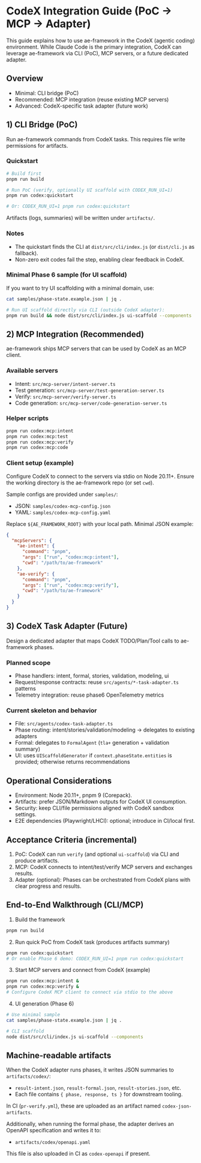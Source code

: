 # CodeX Integration Guide (PoC → MCP → Adapter)

This guide explains how to use ae-framework in the CodeX (agentic coding) environment. While Claude Code is the primary integration, CodeX can leverage ae-framework via CLI (PoC), MCP servers, or a future dedicated adapter.

## Overview

- Minimal: CLI bridge (PoC)
- Recommended: MCP integration (reuse existing MCP servers)
- Advanced: CodeX-specific task adapter (future work)

## 1) CLI Bridge (PoC)

Run ae-framework commands from CodeX tasks. This requires file write permissions for artifacts.

### Quickstart

```bash
# Build first
pnpm run build

# Run PoC (verify, optionally UI scaffold with CODEX_RUN_UI=1)
pnpm run codex:quickstart

# Or: CODEX_RUN_UI=1 pnpm run codex:quickstart
```

Artifacts (logs, summaries) will be written under `artifacts/`.

### Notes
- The quickstart finds the CLI at `dist/src/cli/index.js` (or `dist/cli.js` as fallback).
- Non-zero exit codes fail the step, enabling clear feedback in CodeX.

### Minimal Phase 6 sample (for UI scaffold)

If you want to try UI scaffolding with a minimal domain, use:

```bash
cat samples/phase-state.example.json | jq .

# Run UI scaffold directly via CLI (outside CodeX adapter):
pnpm run build && node dist/src/cli/index.js ui-scaffold --components
```

## 2) MCP Integration (Recommended)

ae-framework ships MCP servers that can be used by CodeX as an MCP client.

### Available servers
- Intent: `src/mcp-server/intent-server.ts`
- Test generation: `src/mcp-server/test-generation-server.ts`
- Verify: `src/mcp-server/verify-server.ts`
- Code generation: `src/mcp-server/code-generation-server.ts`

### Helper scripts

```bash
pnpm run codex:mcp:intent
pnpm run codex:mcp:test
pnpm run codex:mcp:verify
pnpm run codex:mcp:code
```

### Client setup (example)
Configure CodeX to connect to the servers via stdio on Node 20.11+. Ensure the working directory is the ae-framework repo (or set `cwd`).

Sample configs are provided under `samples/`:

- JSON: `samples/codex-mcp-config.json`
- YAML: `samples/codex-mcp-config.yaml`

Replace `${AE_FRAMEWORK_ROOT}` with your local path. Minimal JSON example:

```json
{
  "mcpServers": {
    "ae-intent": {
      "command": "pnpm",
      "args": ["run", "codex:mcp:intent"],
      "cwd": "/path/to/ae-framework"
    },
    "ae-verify": {
      "command": "pnpm",
      "args": ["run", "codex:mcp:verify"],
      "cwd": "/path/to/ae-framework"
    }
  }
}
```

## 3) CodeX Task Adapter (Future)

Design a dedicated adapter that maps CodeX TODO/Plan/Tool calls to ae-framework phases.

### Planned scope
- Phase handlers: intent, formal, stories, validation, modeling, ui
- Request/response contracts: reuse `src/agents/*-task-adapter.ts` patterns
- Telemetry integration: reuse phase6 OpenTelemetry metrics

### Current skeleton and behavior
- File: `src/agents/codex-task-adapter.ts`
- Phase routing: intent/stories/validation/modeling → delegates to existing adapters
- Formal: delegates to `FormalAgent` (`tla+` generation + validation summary)
- UI: uses `UIScaffoldGenerator` if `context.phaseState.entities` is provided; otherwise returns recommendations

## Operational Considerations

- Environment: Node 20.11+, pnpm 9 (Corepack).
- Artifacts: prefer JSON/Markdown outputs for CodeX UI consumption.
- Security: keep CLI/file permissions aligned with CodeX sandbox settings.
- E2E dependencies (Playwright/LHCI): optional; introduce in CI/local first.

## Acceptance Criteria (incremental)

1) PoC: CodeX can run `verify` (and optional `ui-scaffold`) via CLI and produce artifacts.
2) MCP: CodeX connects to intent/test/verify MCP servers and exchanges results.
3) Adapter (optional): Phases can be orchestrated from CodeX plans with clear progress and results.

## End-to-End Walkthrough (CLI/MCP)

1. Build the framework
```bash
pnpm run build
```

2. Run quick PoC from CodeX task (produces artifacts summary)
```bash
pnpm run codex:quickstart
# Or enable Phase 6 demo: CODEX_RUN_UI=1 pnpm run codex:quickstart
```

3. Start MCP servers and connect from CodeX (example)
```bash
pnpm run codex:mcp:intent &
pnpm run codex:mcp:verify &
# Configure CodeX MCP client to connect via stdio to the above
```

4. UI generation (Phase 6)
```bash
# Use minimal sample
cat samples/phase-state.example.json | jq .

# CLI scaffold
node dist/src/cli/index.js ui-scaffold --components
```

## Machine-readable artifacts

When the CodeX adapter runs phases, it writes JSON summaries to `artifacts/codex/`:

- `result-intent.json`, `result-formal.json`, `result-stories.json`, etc.
- Each file contains `{ phase, response, ts }` for downstream tooling.

In CI (`pr-verify.yml`), these are uploaded as an artifact named `codex-json-artifacts`.

Additionally, when running the formal phase, the adapter derives an OpenAPI specification and writes it to:

- `artifacts/codex/openapi.yaml`

This file is also uploaded in CI as `codex-openapi` if present.

